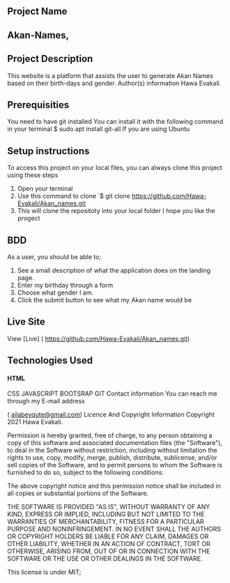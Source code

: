 ## Project Name

## Akan-Names,

## Project Description

This website is a platform that assists the user to generate Akan Names based on their birth-days and gender.
Author(s) information
Hawa Evakali.

## Prerequisities

You need to have git installed
You can install it with the following command in your terminal $ sudo apt install git-all
If you are using Ubuntu
## Setup instructions

To access this project on your local files, you can always clone this project using these steps

1. Open your terminal
2. Use this command to clone `$ git clone https://github.com/Hawa-Evakali/Akan_names.git
3. This will clone the repositoty into your local folder
   I hope you like the progect

## BDD

As a user, you should be able to;

1. See a small description of what the application does on the landing page.
2. Enter my birthday through a form
3. Choose what gender I am.
4. Click the submit button to see what my Akan name would be

## Live Site

View [Live] ( https://github.com/Hawa-Evakali/Akan_names.git)

## Technologies Used

#### HTML
CSS
JAVASCRIPT
BOOTSRAP
GIT
Contact information
You can reach me through my E-mail address

( ailabeyqute@gmail.com)
Licence And Copyright Information
Copyright 2021 Hawa Evakali.

Permission is hereby granted, free of charge, to any person obtaining a copy of this software and associated documentation files (the "Software"), to deal in the Software without restriction, including without limitation the rights to use, copy, modify, merge, publish, distribute, sublicense, and/or sell copies of the Software, and to permit persons to whom the Software is furnished to do so, subject to the following conditions:

The above copyright notice and this permission notice shall be included in all copies or substantial portions of the Software.

THE SOFTWARE IS PROVIDED "AS IS", WITHOUT WARRANTY OF ANY KIND, EXPRESS OR IMPLIED, INCLUDING BUT NOT LIMITED TO THE WARRANTIES OF MERCHANTABILITY, FITNESS FOR A PARTICULAR PURPOSE AND NONINFRINGEMENT. IN NO EVENT SHALL THE AUTHORS OR COPYRIGHT HOLDERS BE LIABLE FOR ANY CLAIM, DAMAGES OR OTHER LIABILITY, WHETHER IN AN ACTION OF CONTRACT, TORT OR OTHERWISE, ARISING FROM, OUT OF OR IN CONNECTION WITH THE SOFTWARE OR THE USE OR OTHER DEALINGS IN THE SOFTWARE.

This license is under MIT;
